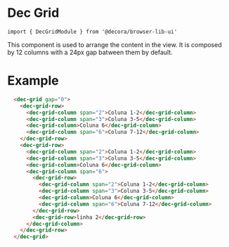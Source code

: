 # Dec Grid

`import { DecGridModule } from '@decora/browser-lib-ui'`

This component is used to arrange the content in the view. It is composed by 12 columns with a 24px gap batween them by default.

# Example

```html
  <dec-grid gap="0">
    <dec-grid-row>
      <dec-grid-column span="2">Coluna 1-2</dec-grid-column>
      <dec-grid-column span="3">Coluna 3-5</dec-grid-column>
      <dec-grid-column>Coluna 6</dec-grid-column>
      <dec-grid-column span="6">Coluna 7-12</dec-grid-column>
    </dec-grid-row>
    <dec-grid-row>
      <dec-grid-column span="2">Coluna 1-2</dec-grid-column>
      <dec-grid-column span="3">Coluna 3-5</dec-grid-column>
      <dec-grid-column>Coluna 6</dec-grid-column>
      <dec-grid-column span="6">
        <dec-grid-row>
          <dec-grid-column span="2">Coluna 1-2</dec-grid-column>
          <dec-grid-column span="3">Coluna 3-5</dec-grid-column>
          <dec-grid-column>Coluna 6</dec-grid-column>
          <dec-grid-column span="6">Coluna 7-12</dec-grid-column>
        </dec-grid-row>
        <dec-grid-row>linha 2</dec-grid-row>
      </dec-grid-column>
    </dec-grid-row>
  </dec-grid>
```
